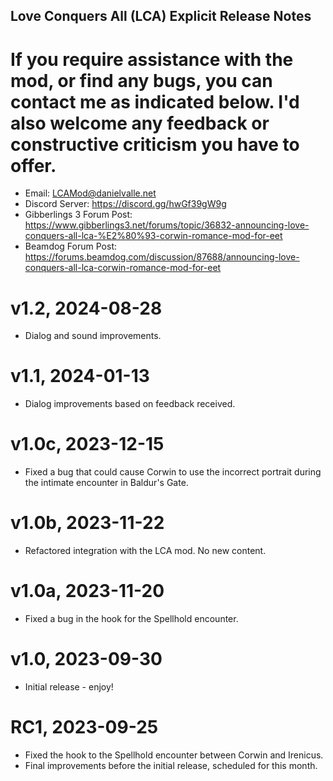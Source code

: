 ## Love Conquers All (LCA) Explicit Release Notes

# If you require assistance with the mod, or find any bugs, you can contact me as indicated below. I'd also welcome any feedback or constructive criticism you have to offer.
* Email: LCAMod@danielvalle.net
* Discord Server: https://discord.gg/hwGf39gW9g
* Gibberlings 3 Forum Post: https://www.gibberlings3.net/forums/topic/36832-announcing-love-conquers-all-lca-%E2%80%93-corwin-romance-mod-for-eet
* Beamdog Forum Post: https://forums.beamdog.com/discussion/87688/announcing-love-conquers-all-lca-corwin-romance-mod-for-eet

# v1.2, 2024-08-28
* Dialog and sound improvements.

# v1.1, 2024-01-13
* Dialog improvements based on feedback received.

# v1.0c, 2023-12-15
* Fixed a bug that could cause Corwin to use the incorrect portrait during the intimate encounter in Baldur's Gate.

# v1.0b, 2023-11-22
* Refactored integration with the LCA mod. No new content.

# v1.0a, 2023-11-20
* Fixed a bug in the hook for the Spellhold encounter.

# v1.0, 2023-09-30
* Initial release - enjoy!

# RC1, 2023-09-25
* Fixed the hook to the Spellhold encounter between Corwin and Irenicus.
* Final improvements before the initial release, scheduled for this month.
